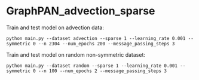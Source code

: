 # GraphPAN_advection_sparse

Train and test model on advection data:

```
python main.py --dataset advection --sparse 1 --learning_rate 0.001 --symmetric 0 --n 2304 --num_epochs 200 --message_passing_steps 3

```
Train and test model on random non-symmetric dataset:

```
python main.py --dataset random --sparse 1 --learning_rate 0.001 --symmetric 0 --n 100 --num_epochs 2 --message_passing_steps 3
```
